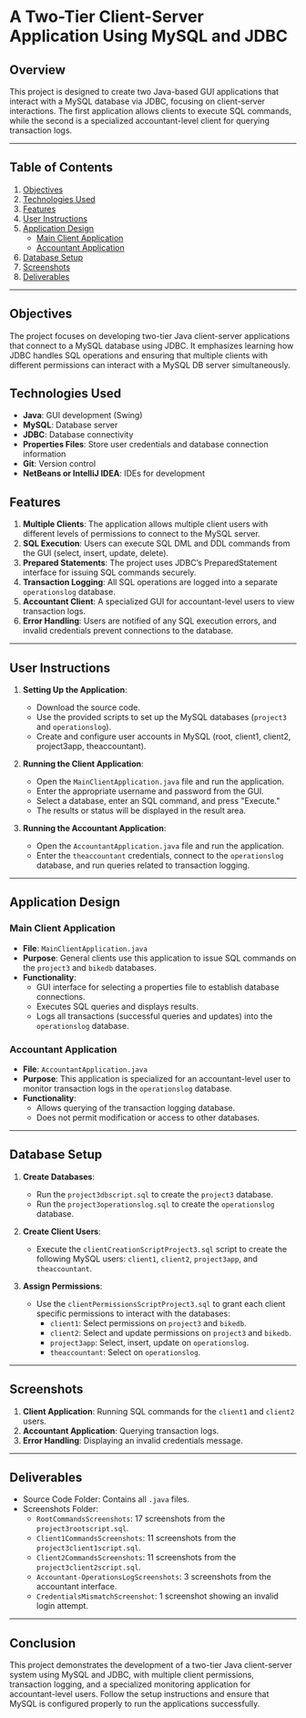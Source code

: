 # A Two-Tier Client-Server Application Using MySQL and JDBC

## Overview

This project is designed to create two Java-based GUI applications that interact with a MySQL database via JDBC, focusing on client-server interactions. The first application allows clients to execute SQL commands, while the second is a specialized accountant-level client for querying transaction logs.

---

## Table of Contents

1. [Objectives](#objectives)
2. [Technologies Used](#technologies-used)
3. [Features](#features)
4. [User Instructions](#user-instructions)
5. [Application Design](#application-design)
    - [Main Client Application](#main-client-application)
    - [Accountant Application](#accountant-application)
6. [Database Setup](#database-setup)
7. [Screenshots](#screenshots)
8. [Deliverables](#deliverables)

---

## Objectives

The project focuses on developing two-tier Java client-server applications that connect to a MySQL database using JDBC. It emphasizes learning how JDBC handles SQL operations and ensuring that multiple clients with different permissions can interact with a MySQL DB server simultaneously.

## Technologies Used

- **Java**: GUI development (Swing)
- **MySQL**: Database server
- **JDBC**: Database connectivity
- **Properties Files**: Store user credentials and database connection information
- **Git**: Version control
- **NetBeans or IntelliJ IDEA**: IDEs for development

## Features

1. **Multiple Clients**: The application allows multiple client users with different levels of permissions to connect to the MySQL server.
2. **SQL Execution**: Users can execute SQL DML and DDL commands from the GUI (select, insert, update, delete).
3. **Prepared Statements**: The project uses JDBC’s PreparedStatement interface for issuing SQL commands securely.
4. **Transaction Logging**: All SQL operations are logged into a separate `operationslog` database.
5. **Accountant Client**: A specialized GUI for accountant-level users to view transaction logs.
6. **Error Handling**: Users are notified of any SQL execution errors, and invalid credentials prevent connections to the database.

---

## User Instructions

1. **Setting Up the Application**:
   - Download the source code.
   - Use the provided scripts to set up the MySQL databases (`project3` and `operationslog`).
   - Create and configure user accounts in MySQL (root, client1, client2, project3app, theaccountant).
   
2. **Running the Client Application**:
   - Open the `MainClientApplication.java` file and run the application.
   - Enter the appropriate username and password from the GUI.
   - Select a database, enter an SQL command, and press "Execute."
   - The results or status will be displayed in the result area.

3. **Running the Accountant Application**:
   - Open the `AccountantApplication.java` file and run the application.
   - Enter the `theaccountant` credentials, connect to the `operationslog` database, and run queries related to transaction logging.

---

## Application Design

### Main Client Application

- **File**: `MainClientApplication.java`
- **Purpose**: General clients use this application to issue SQL commands on the `project3` and `bikedb` databases.
- **Functionality**:
  - GUI interface for selecting a properties file to establish database connections.
  - Executes SQL queries and displays results.
  - Logs all transactions (successful queries and updates) into the `operationslog` database.
  
### Accountant Application

- **File**: `AccountantApplication.java`
- **Purpose**: This application is specialized for an accountant-level user to monitor transaction logs in the `operationslog` database.
- **Functionality**:
  - Allows querying of the transaction logging database.
  - Does not permit modification or access to other databases.
  
---

## Database Setup

1. **Create Databases**:
   - Run the `project3dbscript.sql` to create the `project3` database.
   - Run the `project3operationslog.sql` to create the `operationslog` database.

2. **Create Client Users**:
   - Execute the `clientCreationScriptProject3.sql` script to create the following MySQL users: `client1`, `client2`, `project3app`, and `theaccountant`.
   
3. **Assign Permissions**:
   - Use the `clientPermissionsScriptProject3.sql` to grant each client specific permissions to interact with the databases:
     - `client1`: Select permissions on `project3` and `bikedb`.
     - `client2`: Select and update permissions on `project3` and `bikedb`.
     - `project3app`: Select, insert, update on `operationslog`.
     - `theaccountant`: Select on `operationslog`.

---

## Screenshots

1. **Client Application**: Running SQL commands for the `client1` and `client2` users.
2. **Accountant Application**: Querying transaction logs.
3. **Error Handling**: Displaying an invalid credentials message.

---

## Deliverables

- Source Code Folder: Contains all `.java` files.
- Screenshots Folder:
  - `RootCommandsScreenshots`: 17 screenshots from the `project3rootscript.sql`.
  - `Client1CommandsScreenshots`: 11 screenshots from the `project3client1script.sql`.
  - `Client2CommandsScreenshots`: 11 screenshots from the `project3client2script.sql`.
  - `Accountant-OperationsLogScreenshots`: 3 screenshots from the accountant interface.
  - `CredentialsMismatchScreenshot`: 1 screenshot showing an invalid login attempt.
  
---

## Conclusion

This project demonstrates the development of a two-tier Java client-server system using MySQL and JDBC, with multiple client permissions, transaction logging, and a specialized monitoring application for accountant-level users. Follow the setup instructions and ensure that MySQL is configured properly to run the applications successfully.
